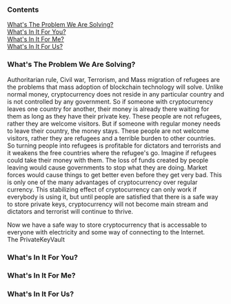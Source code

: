 ### Contents
[What's The Problem We Are Solving?](https://github.com/johnshearing/PrivateKeyVault/tree/master/Motivation#whats-the-problem-we-are-solving)  
[What's In It For You?](https://github.com/johnshearing/PrivateKeyVault/tree/master/Motivation#whats-in-it-for-you)  
[What's In It For Me?](https://github.com/johnshearing/PrivateKeyVault/tree/master/Motivation#whats-in-it-for-me)  
[What's In It For Us?](https://github.com/johnshearing/PrivateKeyVault/tree/master/Motivation#whats-in-it-for-us)  

### What's The Problem We Are Solving?  
Authoritarian rule, Civil war, Terrorism, and Mass migration of refugees are the problems that mass adoption of blockchain technology will solve. Unlike normal money, cryptocurrency does not reside in any particular country and is not controlled by any government. So if someone with cryptocurrency leaves one country for another, their money is already there waiting for them as long as they have their private key. These people are not refugees, rather they are welcome visitors. But if someone with regular money needs to leave their country, the money stays. These people are not welcome visitors, rather they are refugees and a terrible burden to other countries. So turning people into refugees is profitable for dictators and terrorists and it weakens the free countries where the refugee's go. Imagine if refugees could take their money with them. The loss of funds created by people leaving would cause governments to stop what they are doing. Market forces would cause things to get better even before they get very bad. This is only one of the many advantages of cryptocurrency over regular currency. This stabilizing effect of cryptocurrency can only work if everybody is using it, but until people are satisfied that there is a safe way to store private keys, cryptocurrency will not become main stream and dictators and terrorist will continue to thrive.   

Now we have a safe way to store cryptocurrency that is accessable to everyone with electricity and some way of connecting to the Internet.  
The PrivateKeyVault




### What's In It For You?  

### What's In It For Me?  

### What's In It For Us?  
